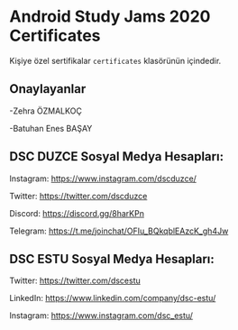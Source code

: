 # Android Study Jams 2020 Certificates

Kişiye özel sertifikalar `certificates` klasörünün içindedir.


## Onaylayanlar
-Zehra ÖZMALKOÇ

-Batuhan Enes BAŞAY


## DSC DUZCE Sosyal Medya Hesapları:
Instagram: https://www.instagram.com/dscduzce/

Twitter: https://twitter.com/dscduzce

Discord: https://discord.gg/8harKPn

Telegram: https://t.me/joinchat/OFIu_BQkqblEAzcK_gh4Jw

## DSC ESTU Sosyal Medya Hesapları:
Twitter: https://twitter.com/dscestu

LinkedIn: https://www.linkedin.com/company/dsc-estu/

Instagram: https://www.instagram.com/dsc_estu/
